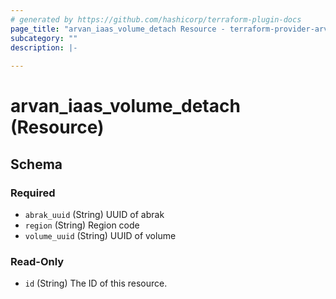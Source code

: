 ```yaml
---
# generated by https://github.com/hashicorp/terraform-plugin-docs
page_title: "arvan_iaas_volume_detach Resource - terraform-provider-arvan"
subcategory: ""
description: |-
  
---
```


# arvan_iaas_volume_detach (Resource)





<!-- schema generated by tfplugindocs -->
## Schema

### Required

- `abrak_uuid` (String) UUID of abrak
- `region` (String) Region code
- `volume_uuid` (String) UUID of volume

### Read-Only

- `id` (String) The ID of this resource.


